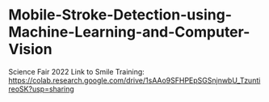 # Mobile-Stroke-Detection-using-Machine-Learning-and-Computer-Vision
Science Fair 2022
Link to Smile Training: https://colab.research.google.com/drive/1sAAo9SFHPEpSGSnjnwbU_TzuntireoSK?usp=sharing
